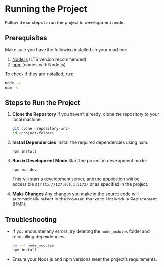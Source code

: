 # Running the Project

Follow these steps to run the project in development mode:

## Prerequisites

Make sure you have the following installed on your machine:

1. [Node.js](https://nodejs.org/) (LTS version recommended)
2. [npm](https://www.npmjs.com/) (comes with Node.js)

To check if they are installed, run:
```bash
node -v
npm -v
```

## Steps to Run the Project

1. **Clone the Repository**
   If you haven’t already, clone the repository to your local machine:
   ```bash
   git clone <repository-url>
   cd <project-folder>
   ```

2. **Install Dependencies**
   Install the required dependencies using npm:
   ```bash
   npm install
   ```

3. **Run in Development Mode**
   Start the project in development mode:
   ```bash
   npm run dev
   ```

   This will start a development server, and the application will be accessible at `http://127.0.0.1:5173/` or as specified in the project.

4. **Make Changes**
   Any changes you make in the source code will automatically reflect in the browser, thanks to Hot Module Replacement (HMR).

## Troubleshooting

- If you encounter any errors, try deleting the `node_modules` folder and reinstalling dependencies:
  ```bash
  rm -rf node_modules
  npm install
  ```
- Ensure your Node.js and npm versions meet the project’s requirements.
